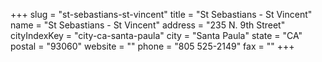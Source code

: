 +++
slug = "st-sebastians-st-vincent"
title = "St Sebastians - St Vincent"
name = "St Sebastians - St Vincent"
address = "235 N. 9th Street"
cityIndexKey = "city-ca-santa-paula"
city = "Santa Paula"
state = "CA"
postal = "93060"
website = ""
phone = "805 525-2149"
fax = ""
+++
